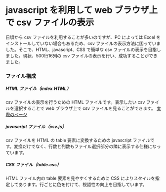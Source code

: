 # javascript を利用して web ブラウザ上で csv ファイルの表示
日頃から csv ファイルを利用することが多いのですが、PC によっては Excel をインストールしていない場合もあるため、csv ファイルの表示方法に困っていました。そこで、HTML、javascript、CSS で簡単な csv ファイルの表示を目指しました。現状、500行16列の csv ファイルの表示を行い、成功することができました。
### ファイル構成
##### HTML ファイル（index.HTML）
csv ファイルの表示を行うための HTML ファイルです。表示したい csv ファイルを選択することで web ブラウザ上で csv ファイルを見ることができます。
[実際のページ](https://yasu-yoshida-lab.github.io/javascript_csv/)
##### javascript ファイル（csv.js）
csv ファイルを HTML の table 要素に変換するための javascript ファイルです。変換だけでなく、行数と列数もファイル選択部分の隣に表示する仕様になっています。
##### CSS ファイル（table.css）
HTML ファイル内の table 要素を見やすくするために CSS によりスタイルを指定してあります。行ごとに色を付けて、視認性の向上を目指しています。
